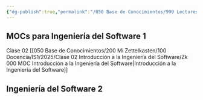 ```yaml
---
{"dg-publish":true,"permalink":"/050 Base de Conocimientos/990 Lectures Zettel/Zk MOCs de Ingeniería del Software/","tags":["digitalGarden"]}
---
```


## MOCs para Ingeniería del Software 1
Clase 02 [[050 Base de Conocimientos/200  Mi Zettelkasten/100 Docencia/IS1/2025/Clase 02 Introducción a la Ingeniería del Software/Zk 000 MOC Introducción a la Ingeniería del Software\|Introducción a la Ingeniería del Software]]

## Ingeniería del Software 2
